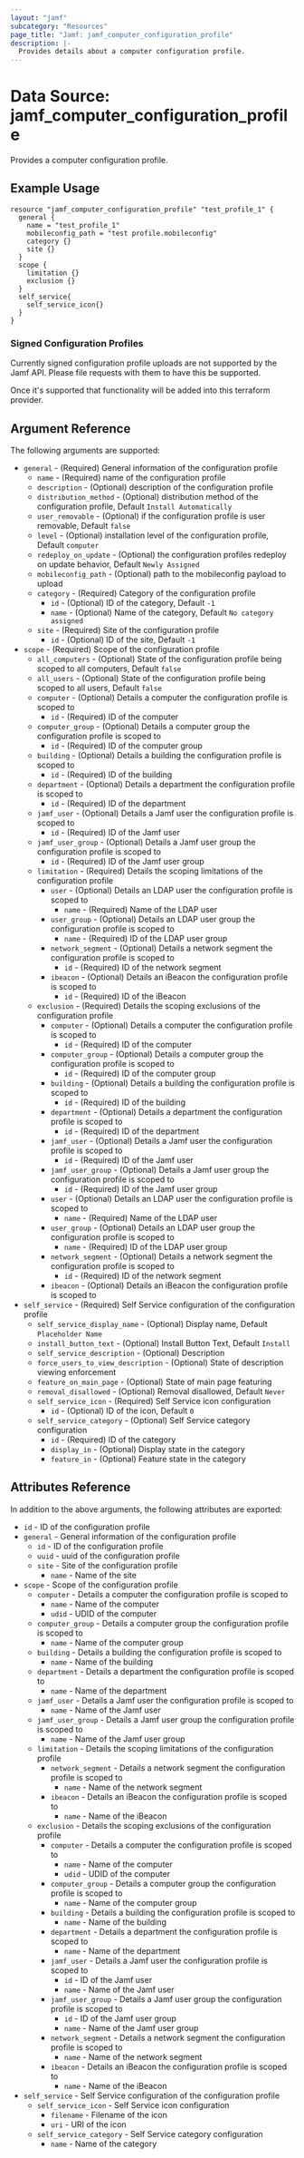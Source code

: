 ```yaml
---
layout: "jamf"
subcategory: "Resources"
page_title: "Jamf: jamf_computer_configuration_profile"
description: |-
  Provides details about a computer configuration profile.
---
```


# Data Source: jamf_computer_configuration_profile

Provides a computer configuration profile.

## Example Usage

```hcl
resource "jamf_computer_configuration_profile" "test_profile_1" {
  general {
    name = "test_profile_1"
    mobileconfig_path = "test profile.mobileconfig"
    category {}
    site {}
  }
  scope {
    limitation {}
    exclusion {}
  }
  self_service{
    self_service_icon{}
  }
}
```

### Signed Configuration Profiles

Currently signed configuration profile uploads are not supported by the Jamf API. Please file requests with them to have this be supported.

Once it's supported that functionality will be added into this terraform provider.

## Argument Reference

The following arguments are supported:

* `general`             - (Required) General information of the configuration profile
  * `name`                  - (Required) name of the configuration profile
  * `description`           - (Optional) description of the configuration profile
  * `distribution_method`   - (Optional) distribution method of the configuration profile, Default `Install Automatically`
  * `user_removable`        - (Optional) if the configuration profile is user removable, Default `false`
  * `level`                 - (Optional) installation level of the configuration profile, Default `computer`
  * `redeploy_on_update`    - (Optional) the configuration profiles redeploy on update behavior, Default `Newly Assigned`
  * `mobileconfig_path`     - (Optional) path to the mobileconfig payload to upload
  * `category`              - (Required) Category of the configuration profile
    * `id`                      - (Optional) ID of the category, Default `-1`
    * `name`                    - (Optional) Name of the category, Default `No category assigned`
  * `site`                  - (Required) Site of the configuration profile
    * `id`                      - (Optional) ID of the site, Default `-1`
* `scope`               - (Required) Scope of the configuration profile
  * `all_computers`         - (Optional) State of the configuration profile being scoped to all computers, Default `false`
  * `all_users`             - (Optional) State of the configuration profile being scoped to all users, Default `false`
  * `computer`              - (Optional) Details a computer the configuration profile is scoped to
    * `id`                      - (Required) ID of the computer
  * `computer_group`        - (Optional) Details a computer group the configuration profile is scoped to
    * `id`                      - (Required) ID of the computer group
  * `building`              - (Optional) Details a building the configuration profile is scoped to
    * `id`                      - (Required) ID of the building
  * `department`            - (Optional) Details a department the configuration profile is scoped to
    * `id`                      - (Required) ID of the department
  * `jamf_user`             - (Optional) Details a Jamf user the configuration profile is scoped to
    * `id`                      - (Required) ID of the Jamf user
  * `jamf_user_group`       - (Optional) Details a Jamf user group the configuration profile is scoped to
    * `id`                      - (Required) ID of the Jamf user group
  * `limitation`            - (Required) Details the scoping limitations of the configuration profile
    * `user`                    - (Optional) Details an LDAP user the configuration profile is scoped to
      * `name`                      - (Required) Name of the LDAP user
    * `user_group`              - (Optional) Details an LDAP user group the configuration profile is scoped to
      * `name`                      - (Required) ID of the LDAP user group
    * `network_segment`         - (Optional) Details a network segment the configuration profile is scoped to
      * `id`                        - (Required) ID of the network segment
    * `ibeacon`                 - (Optional) Details an iBeacon the configuration profile is scoped to
      * `id`                        - (Required) ID of the iBeacon
  * `exclusion`             - (Required) Details the scoping exclusions of the configuration profile
    * `computer`              - (Optional) Details a computer the configuration profile is scoped to
      * `id`                      - (Required) ID of the computer
    * `computer_group`        - (Optional) Details a computer group the configuration profile is scoped to
      * `id`                      - (Required) ID of the computer group
    * `building`              - (Optional) Details a building the configuration profile is scoped to
      * `id`                      - (Required) ID of the building
    * `department`            - (Optional) Details a department the configuration profile is scoped to
      * `id`                      - (Required) ID of the department
    * `jamf_user`             - (Optional) Details a Jamf user the configuration profile is scoped to
      * `id`                      - (Required) ID of the Jamf user
    * `jamf_user_group`       - (Optional) Details a Jamf user group the configuration profile is scoped to
      * `id`                      - (Required) ID of the Jamf user group
    * `user`                  - (Optional) Details an LDAP user the configuration profile is scoped to
      * `name`                    - (Required) Name of the LDAP user
    * `user_group`            - (Optional) Details an LDAP user group the configuration profile is scoped to
      * `name`                    - (Required) ID of the LDAP user group
    * `network_segment`       - (Optional) Details a network segment the configuration profile is scoped to
      * `id`                      - (Required) ID of the network segment
    * `ibeacon`               - (Optional) Details an iBeacon the configuration profile is scoped to
* `self_service`                  - (Required) Self Service configuration of the configuration profile
  * `self_service_display_name`       - (Optional) Display name, Default `Placeholder Name`
  * `install_button_text`             - (Optional) Install Button Text, Default `Install`
  * `self_service_description`        - (Optional) Description
  * `force_users_to_view_description` - (Optional) State of description viewing enforcement
  * `feature_on_main_page`            - (Optional) State of main page featuring
  * `removal_disallowed`              - (Optional) Removal disallowed, Default `Never`
  * `self_service_icon`               - (Required) Self Service icon configuration
    * `id`                                - (Optional) ID of the icon, Default `0`
  * `self_service_category`           - (Optional) Self Service category configuration
    * `id`                                - (Required) ID of the category
    * `display_in`                        - (Optional) Display state in the category
    * `feature_in`                        - (Optional) Feature state in the category

## Attributes Reference

In addition to the above arguments, the following attributes are exported:

* `id`              - ID of the configuration profile
* `general`             - General information of the configuration profile
  * `id`                    - ID of the configuration profile
  * `uuid`                  - uuid of the configuration profile
  * `site`                  - Site of the configuration profile
    * `name`                - Name of the site
* `scope`               - Scope of the configuration profile
  * `computer`              - Details a computer the configuration profile is scoped to
    * `name`                    - Name of the computer
    * `udid`                    - UDID of the computer
  * `computer_group`        - Details a computer group the configuration profile is scoped to
    * `name`                    - Name of the computer group
  * `building`              - Details a building the configuration profile is scoped to
    * `name`                    - Name of the building
  * `department`            - Details a department the configuration profile is scoped to
    * `name`                    - Name of the department
  * `jamf_user`             - Details a Jamf user the configuration profile is scoped to
    * `name`                    - Name of the Jamf user
  * `jamf_user_group`       - Details a Jamf user group the configuration profile is scoped to
    * `name`                    - Name of the Jamf user group
  * `limitation`            - Details the scoping limitations of the configuration profile
    * `network_segment`         - Details a network segment the configuration profile is scoped to
      * `name`                      - Name of the network segment
    * `ibeacon`                 - Details an iBeacon the configuration profile is scoped to
      * `name`                      - Name of the iBeacon
  * `exclusion`             - Details the scoping exclusions of the configuration profile
    * `computer`              - Details a computer the configuration profile is scoped to
      * `name`                    - Name of the computer
      * `udid`                    - UDID of the computer
    * `computer_group`        - Details a computer group the configuration profile is scoped to
      * `name`                    - Name of the computer group
    * `building`              - Details a building the configuration profile is scoped to
      * `name`                    - Name of the building
    * `department`            - Details a department the configuration profile is scoped to
      * `name`                    - Name of the department
    * `jamf_user`             - Details a Jamf user the configuration profile is scoped to
      * `id`                      - ID of the Jamf user
      * `name`                    - Name of the Jamf user
    * `jamf_user_group`       - Details a Jamf user group the configuration profile is scoped to
      * `id`                      - ID of the Jamf user group
      * `name`                    - Name of the Jamf user group
    * `network_segment`       - Details a network segment the configuration profile is scoped to
      * `name`                    - Name of the network segment
    * `ibeacon`               - Details an iBeacon the configuration profile is scoped to
      * `name`                    - Name of the iBeacon
* `self_service`                  - Self Service configuration of the configuration profile
  * `self_service_icon`               - Self Service icon configuration
    * `filename`                          - Filename of the icon
    * `uri`                               - URI of the icon
  * `self_service_category`           - Self Service category configuration
    * `name`                              - Name of the category
